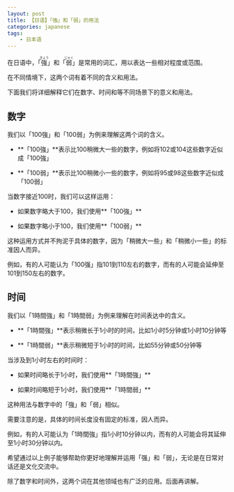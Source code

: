 ```yaml
---
layout: post
title: 【日语】「強」和「弱」的用法
categories: japanese
tags:
    - 日本语
---
```


在日语中，「<ruby>強<rt>きょう</rt></ruby>」和「<ruby>弱<rt>じゃく</rt></ruby>」是常用的词汇，用以表达一些相对程度或范围。

在不同情境下，这两个词有着不同的含义和用法。

下面我们将详细解释它们在数字、时间和等不同场景下的意义和用法。

## 数字

我们以「100強」和「100弱」为例来理解这两个词的含义。

- **「100強」**表示比100稍微大一些的数字，例如将102或104这些数字近似成「100強」

- **「100弱」**表示比100稍微小一些的数字，例如将95或98这些数字近似成「100弱」

当数字接近100时，我们可以这样运用：

- 如果数字略大于100，我们使用**「100強」**

- 如果数字略小于100，我们使用**「100弱」**

这种运用方式并不拘泥于具体的数字，因为「稍微大一些」和「稍微小一些」的标准因人而异。

例如，有的人可能认为「100强」指101到110左右的数字，而有的人可能会延伸至101到150左右的数字。

## 时间

我们以「1時間強」和「1時間弱」为例来理解在时间表达中的含义。

- **「1時間強」**表示稍微长于1小时的时间，比如1小时5分钟或1小时10分钟等

- **「1時間弱」**表示稍微短于1小时的时间，比如55分钟或50分钟等

当涉及到1小时左右的时间时：

- 如果时间略长于1小时，我们使用**「1時間強」**

- 如果时间略短于1小时，我们使用**「1時間弱」**

这种用法与数字中的「強」和「弱」相似。

需要注意的是，具体的时间长度没有固定的标准，因人而异。

例如，有的人可能认为「1時間強」指1小时10分钟以内，而有的人可能会将其延伸至1小时30分钟以内。

希望通过以上例子能够帮助你更好地理解并运用「强」和「弱」，无论是在日常对话还是文化交流中。

除了数字和时间外，这两个词在其他领域也有广泛的应用。后面再讲解。
